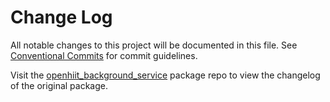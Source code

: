 # Change Log

All notable changes to this project will be documented in this file.
See [Conventional Commits](https://conventionalcommits.org) for commit guidelines.

Visit the [openhiit_background_service](https://github.com/a-mabe/openhiit_background_service) package repo to view the changelog of the original package.